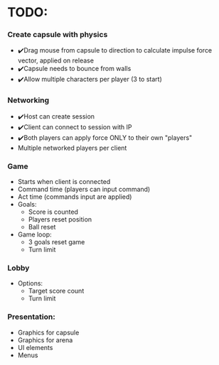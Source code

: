 # TODO: 

### Create capsule with physics
- ✔️Drag mouse from capsule to direction to calculate impulse force vector, applied on release
- ✔️Capsule needs to bounce from walls 
- ✔️Allow multiple characters per player (3 to start)

### Networking
- ️️✔️Host can create session
- ✔️Client can connect to session with IP
- ✔️Both players can apply force ONLY to their own "players"
- Multiple networked players per client

### Game
- Starts when client is connected  
- Command time (players can input command)
- Act time (commands input are applied)
- Goals:
    - Score is counted
    - Players reset position
    - Ball reset
- Game loop:
    - 3 goals reset game
    - Turn limit

### Lobby
- Options:
    - Target score count 
    - Turn limit

### Presentation:
- Graphics for capsule
- Graphics for arena
- UI elements
- Menus
